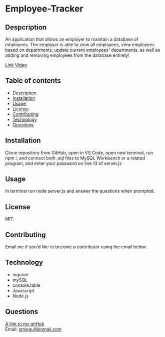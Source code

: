 # Employee-Tracker

## Despcription

An application that allows an employer to maintain a database of employees. The employer is able to view all employees, view employees based on departments, update current employees' departments, as well as adding and removing employees from the database entirely!

[Link Video](https://drive.google.com/file/d/1NZe3612dBoktpyXqO0riYOQAVUrXkTYj/view)

## Table of contents
- [Description](#description)
- [Installation](#installation)
- [Usage](#usage)
- [License](#license)
- [Contributing](#contributing)
- [Technology](#technology)
- [Questions](#questions)

## Installation
Clone repository from GitHub, open in VS Code, open new terminal, run npm i, and connect both .sql files to MySQL Workbench or a related program, and enter your password on line 13 of server.js

## Usage
In terminal run node server.js and answer the questions when prompted.

## License
MIT.

## Contributing
Email me if you'd like to become a contributor using the email below

## Technology
- inquirer
- mySQL
- console.table
- Javascript
- Node.js

## Questions
[A link to my gitHub](https://github.com/scoven2)  
Email: smiegull@gmail.com